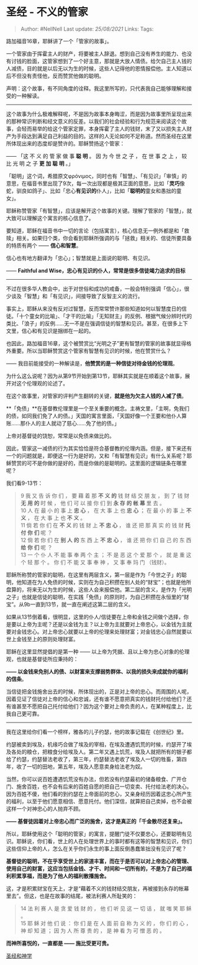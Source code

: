 # 圣经 - 不义的管家

> Author: #NellNell 
Last update: *25/08/2021* 
Links: 
Tags:  
  

路加福音16章，耶稣讲了一个「管家的故事」。

一个管家由于挥霍主人的财产，将要被主人辞退。想到自己没有养生的能力、也没有讨钱的脸面，这管家想到了一个好主意，那就是大放人情债。给欠自己主人钱的人减债，目的就是以后无以为生的时候，这些人记得他的恩情报偿他。主人知道以后不但没有责怪他，反而赞赏他做的聪明。

声明：这个故事，有不同角度的诠释。我这里所写的，只代表我自己能够理解和接受的一种解读。

---

这个故事为什么极难解释呢，不是因为故事本身晦涩，而是因为故事里所呈现出来的那种常识判断和经文意义的反差。以我们的社会经验和行为规范来阅读这个故事，会轻而易举的给这个管家定罪，本身挥霍了主人的钱财，末了又以损失主人财产为手段达到满足自己利益的目的。这样的人无论如何不足称道。然而圣经在这里所体现出来的态度却是赞许的。耶稣赞扬这个管家：

—— 「这 不 义 的 管 家 做 事 **聪** **明** 。 因 为 今 世 之 子 ， 在 世 事 之 上 ， 较 比 光 明 之 子 **更** **加** **聪** **明** 。」

「聪明」这个词，希腊原文φρόνιμος，同时也有「智慧」、「有见识」「审慎」的意思，在福音书里出现了9次，每一次出现都是极其正面的意思，比如「**灵巧**像蛇，驯良如鸽子」、比如「忠心**有见识的**仆人」，比如「**聪明的**童女和愚拙的童女」。

耶稣称赞管家「有智慧」，应该是解开这个故事的关键。理解了管家的「智慧」，就大致可以理解这个寓言的核心信息了。

要知道，耶稣在福音书中一切的言论（包括寓言），核心信息无一例外都是和「救赎」相关。如果归个类，你会看到耶稣所强调的与「拯救」相关的、信徒所要具备的特质有两个 —— **信心和智慧**。

信心也有地方翻译为「忠心」；智慧就是上面说的聪明、有见识。

—— **Faithful and Wise，忠心有见识的仆人，常常是很多信徒竭力追求的目标**

---

不过在很多华人教会中，出于对世俗和成功的戒备，一般会特别强调「信心」，很少谈及「智慧」和「有见识」，间接导致了反智主义的流行。

事实上，耶稣从来没有反对过智慧，反而常常赞许那些知道如何以智慧度日的信徒。「十个童女的比喻」、「才干的比喻」「无知财主」的反例、根据气候分辨时代的类比、「浪子」的反例……无一不是在强调信徒的智慧和见识。甚至，在很多上下文里，信心和有见识是捆绑在一起的。

也因此，路加福音16章，这个被赞赏比“光明之子”更有智慧的管家的故事就显得格外重要。所以当耶稣赞赏这个管家有智慧有见识的时候，他在赞赏什么？

—— 我目前能接受的一种解读是，**他赞赏的是一种信徒对待金钱的伦理观**。

为什么这么说呢？因为从第9节开始到第13节，耶稣其实就是在顺着这个故事，展开对这个伦理观的论述了。

在这个故事里，对管家的评判产生翻转的关键，**就是他为欠主人钱的人减了债**。

**「免债」**在基督教伦理里是一个至关重要的概念。主祷文里，「主啊，免我们的债，如同我们免了人的债。」天国的寓言里面，「天国好像一个王要和他仆人算账……那仆人的主人就动了慈心……免了他的债。」

上帝对基督徒的饶恕，常常是以免债来做比的。

因此，管家这一减债的行为其实恰恰是符合基督教的伦理内涵。但是，接下来还有一个的问题就是，即便这一行为是好的，又和「有智慧有见识」有什么关系呢？耶稣赞赏的可不是你做的是好的，而是你做的是聪明的。这里面的逻辑链条在哪里呢？

我们看9-13节：

> 9 我 又 告 诉 你 们 ， 要 藉 着 那 **不** **义** **的** 钱 财 结 交 朋 友 ， 到 了 钱 财 **无** **用** **的** 时 候 ， 他 们 可 以 接 你 们 到 **永** **存** **的** **帐** **幕** 里 去 。  
> 10 人 在 最 小 的 事 上 **忠** **心** ， 在 大 事 上 也 **忠** **心** ； 在 最 小 的 事 上 **不** **义** ， 在 大 事 上 也 **不** **义** 。  
> 11 倘 若 你 们 在 **不** **义** 的 钱 财 上 **不** **忠** **心** ， 谁 还 把 那 真 实 的 钱 财 **托** **付** **你** **们** 呢 ？  
> 12 倘 若 你 们 在 **别** **人** **的** 东 西 上 **不** **忠** **心** ， 谁 还 把 你 们 自 己 的 东 西 **给** **你** **们** 呢 ？  
> 13 一 个 仆 人 不 能 事 奉 两 个 主 ； 不 是 恶 这 个 爱 那 个 ， 就 是 重 这 个 轻 那 个 。 你 们 不 能 又 事 奉 神 ， 又 事 奉 玛 门 （钱财）。

耶稣所称赞的管家的聪明，在这里有两层含义，第一层是作为「今世之子」的聪明，他知道在为人免债的时候，实则在为自己积攒在别人处的“财宝”；也就是他所盘算的，将来无以为生的时候，这些人会来报偿他。第二层的含义，是作为「光明之子」也就是信徒的聪明，在实践「免债」的原则时，为自己积攒在永恒里的“财宝”。从9b一直到13节，就一直在阐述这第二层的含义。

如果从13节倒着看，很明显，这里的仆人/信徒要在上帝和金钱之间做个选择，你是要以上帝为主呢？还是以金钱为主？以上帝为主就要对上帝忠心，以金钱为主就要对金钱忠心。对上帝忠心就要以上帝的伦理来处理财富；对金钱忠心自然就要以世上金钱至上的原则处理财富。

耶稣在这里显然提倡的是第一种 —— 以上帝为凭据、且以上帝为忠心对象的伦理观，也就是基督徒所应秉持的：

**—— 以金钱来免别人的债、以财富来支撑弱势群体、以我的损失来成就你的福利的信条**。

当信徒把金钱施舍出去的时候，所体现出的，正是对上帝的忠心。而周围的人呢，因着见证了信徒对上帝的信心和忠诚，还有谁不愿意把真实的钱财托付给他们？还有谁甚至不愿把自己托付给他们？因为这个要对上帝负责的人，在某种程度上，比我自己更可靠。

---

我在这里给你们看一个榜样，雅各的儿子约瑟，他的故事记载在《创世纪》里。

约瑟被卖到埃及，机缘巧合做了埃及的宰相，在埃及遭遇饥荒的时候，约瑟开了埃及各处的粮仓，把粮食分给埃及人。第二年又遇上饥荒，埃及人就把所有的银子都给了约瑟，约瑟替法老收了，第三年，约瑟替法老收了埃及人一切的牲畜，第四年，收了一切的田地，第五年，埃及人愿意卖身给法老为奴。

当然，你可以说百姓遭遇饥荒没有办法，但若没有约瑟最初的储备粮食、广开仓门、施舍百姓，也不会有后来的百姓自愿的把自己一切变卖、托付给法老的决心。因为百姓不傻，他们看的到约瑟在上帝面前的忠心，又亲身经历因着这忠心所产生的福利，以至于他们愿意相信、愿意托付。他们深信，就算把自己卖掉，也不会被这样一个对神忠心的人抛弃不顾。

  

**—— 基督徒因着对上帝忠心而广泛的施舍，这才是真正的「千金散尽还复来」。**

所以，耶稣使用这个「聪明的管家」的寓言，提醒门徒不仅要忠心，还要聪明有见识。耶稣说，你们看，世上的人在处理世界上的事时都有这等的智慧和见识，你们这些信仰上帝的人，怎么在关乎你们永生的事上面反倒愚蠢笨拙没有见识了呢？

**基督徒的聪明，不在乎享受世上的家道丰富，而在于是否可以对上帝忠心的管理、使用自己的财富，这应当包括金钱、才干、时间和一切所有的，不是为了自己的福利积累享福，而是为了他人的福利散播施舍。**

这，才是积累财宝在天上，才是“藉着不义的钱财结交朋友，再被接到永存的帐幕里去”。但这，也是在故事的结尾，被法利赛人所耻笑的：

> 14 法 利 赛 人 是 贪 爱 钱 财 的 ， 他 们 听 见 这 一 切 话 ， 就 嗤 笑 耶 稣 。  
> 15 耶 稣 对 他 们 说 ： 你 们 是 在 人 面 前 自 称 为 义 的 ， 你 们 的 心 ， 神 却 知 道 ； 因 为 人 所 尊 贵 的 ， 是 神 看 为 可 憎 恶 的 。

  

**而神所喜悦的，一直都是 —— 施比受更可贵。**

  

[圣经和神学](https://www.zhihu.com/collection/313814574)